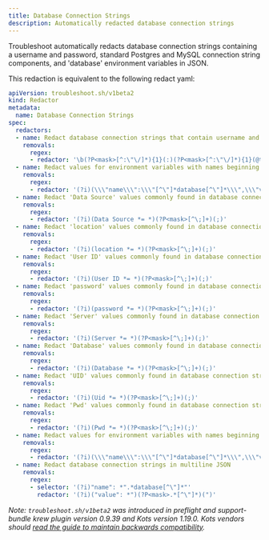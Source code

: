 ```yaml
---
title: Database Connection Strings
description: Automatically redacted database connection strings
---
```


Troubleshoot automatically redacts database connection strings containing a username and password, standard Postgres and MySQL connection string components, and 'database' environment variables in JSON.

This redaction is equivalent to the following redact yaml:

```yaml
apiVersion: troubleshoot.sh/v1beta2
kind: Redactor
metadata:
  name: Database Connection Strings
spec:
  redactors:
  - name: Redact database connection strings that contain username and password
    removals:
      regex:
      - redactor: '\b(?P<mask>[^:\"\/]*){1}(:)(?P<mask>[^:\"\/]*){1}(@tcp\()(?P<mask>[^:\"\/]*){1}(?P<port>:[\d]*)?(\)\/)(?P<mask>[\w\d\S-_]+){1}\b'
  - name: Redact values for environment variables with names beginning with 'database'
    removals:
      regex:
      - redactor: '(?i)(\\\"name\\\":\\\"[^\"]*database[^\"]*\\\",\\\"value\\\":\\\")(?P<mask>[^\"]*)(\\\"'
  - name: Redact 'Data Source' values commonly found in database connection strings
    removals:
      regex:
      - redactor: '(?i)(Data Source *= *)(?P<mask>[^\;]+)(;)'
  - name: Redact 'location' values commonly found in database connection strings
    removals:
      regex:
      - redactor: '(?i)(location *= *)(?P<mask>[^\;]+)(;)'
  - name: Redact 'User ID' values commonly found in database connection strings
    removals:
      regex:
      - redactor: '(?i)(User ID *= *)(?P<mask>[^\;]+)(;)'
  - name: Redact 'password' values commonly found in database connection strings
    removals:
      regex:
      - redactor: '(?i)(password *= *)(?P<mask>[^\;]+)(;)'
  - name: Redact 'Server' values commonly found in database connection strings
    removals:
      regex:
      - redactor: '(?i)(Server *= *)(?P<mask>[^\;]+)(;)'
  - name: Redact 'Database' values commonly found in database connection strings
    removals:
      regex:
      - redactor: '(?i)(Database *= *)(?P<mask>[^\;]+)(;)'
  - name: Redact 'UID' values commonly found in database connection strings
    removals:
      regex:
      - redactor: '(?i)(Uid *= *)(?P<mask>[^\;]+)(;)'
  - name: Redact 'Pwd' values commonly found in database connection strings
    removals:
      regex:
      - redactor: '(?i)(Pwd *= *)(?P<mask>[^\;]+)(;)'
  - name: Redact values for environment variables with names beginning with 'database'
    removals:
      regex:
      - redactor: '(?i)(\\\"name\\\":\\\"[^\"]*database[^\"]*\\\",\\\"value\\\":\\\")(?P<mask>[^\"]*)(\\\")'
  - name: Redact database connection strings in multiline JSON
    removals:
      regex:
      - selector: '(?i)"name": *".*database[^\"]*"'
        redactor: '(?i)("value": *")(?P<mask>.*[^\"]*)(")'
```

*Note: `troubleshoot.sh/v1beta2` was introduced in preflight and support-bundle krew plugin version 0.9.39 and Kots version 1.19.0. Kots vendors should [read the guide to maintain backwards compatibility](/v1beta2).*
